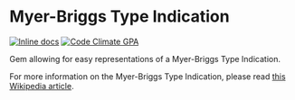 Myer-Briggs Type Indication
===========================

[![Inline docs](http://inch-ci.org/github/k2b6s9j/mbti.svg?branch=master&style=flat-square)](http://inch-ci.org/github/k2b6s9j/mbti)
[![Code Climate GPA](http://img.shields.io/codeclimate/github/k2b6s9j/mbti.svg?style=flat-square)](https://codeclimate.com/github/k2b6s9j/mbti)

Gem allowing for easy representations of a Myer-Briggs Type Indication.

For more information on the Myer-Briggs Type Indication, please read [this Wikipedia article](https://en.wikipedia.org/wiki/Myers-Briggs_Type_Indicator).
